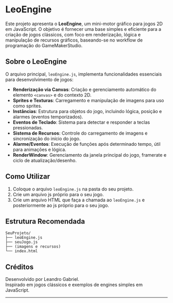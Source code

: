 # LeoEngine

Este projeto apresenta o **LeoEngine**, um mini-motor gráfico para jogos 2D em JavaScript. O objetivo é fornecer uma base simples e eficiente para a criação de jogos clássicos, com foco em renderização, lógica e manipulação de recursos gráficos, baseando-se no workflow de programação do GameMakerStudio.

## Sobre o LeoEngine

O arquivo principal, `leoEngine.js`, implementa funcionalidades essenciais para desenvolvimento de jogos:

- **Renderização via Canvas**: Criação e gerenciamento automático do elemento `<canvas>` e do contexto 2D.
- **Sprites e Texturas**: Carregamento e manipulação de imagens para uso como sprites.
- **Instâncias**: Estrutura para objetos do jogo, incluindo lógica, posição e alarmes (eventos temporizados).
- **Eventos de Teclado**: Sistema para detectar e responder a teclas pressionadas.
- **Sistema de Recursos**: Controle do carregamento de imagens e sincronização do início do jogo.
- **Alarme/Eventos**: Execução de funções após determinado tempo, útil para animações e lógica.
- **RenderWindow**: Gerenciamento da janela principal do jogo, framerate e ciclo de atualização/desenho.

## Como Utilizar

1. Coloque o arquivo `leoEngine.js` na pasta do seu projeto.
2. Crie um arquivo js próprio para o seu jogo.
3. Crie um arquivo HTML que faça a chamada ao `leoEngine.js` e posteriormente ao js próprio para o seu jogo.

## Estrutura Recomendada

```
SeuProjeto/
├── leoEngine.js
├── seuJogo.js
├── (imagens e recursos)
└── index.html
```

## Créditos

Desenvolvido por Leandro Gabriel.  
Inspirado em jogos clássicos e exemplos de engines simples em JavaScript.

---
